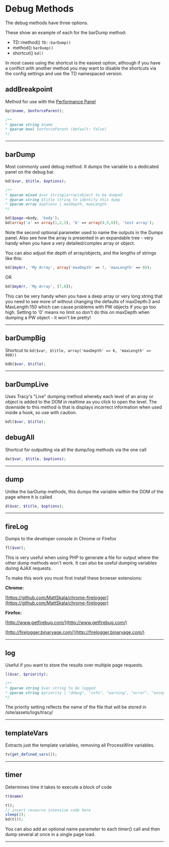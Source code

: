 # Debug Methods

The debug methods have three options.

These show an example of each for the barDump method:
* TD::method() `TD::barDump()`
* method() `barDump()`
* shortcut() `bd()`

In most cases using the shortcut is the easiest option, although if you have a conflict with another method you may want to disable the shortcuts via the config settings and use the TD namespaced version.

## addBreakpoint

Method for use with the [Performance Panel](debug-bar.md#performance)

```php
bp($name, $enforceParent);

/**
* @param string $name
* @param bool $enforceParent (default: false)
*/
```

***

## barDump

Most commonly used debug method. It dumps the variable to a dedicated panel on the debug bar.

```php
bd($var, $title, $options);

/**
* @param mixed $var string|array|object to be dumped
* @param string $title string to identify this dump
* @param array $options | maxDepth, maxLength
*/
```

```php
bd($page->body, 'body');
bd(array('a' => array(1,2,3), 'b' => array(4,5,6)), 'test array');
```
Note the second optional parameter used to name the outputs in the Dumps panel. Also see how the array is presented in an expandable tree - very handy when you have a very detailed/complex array or object.

You can also adjust the depth of array/objects, and the lengths of strings like this:

```php
bd($myArr, 'My Array', array('maxDepth' => 7, 'maxLength' => 0));
```
OR
```php
bd($myArr, 'My Array', [7,0]);
```

This can be very handy when you have a deep array or very long string that you need to see more of without changing the defaults of maxDepth:3 and MaxLength:150 which can cause problems with PW objects if you go too high. Setting to '0' means no limit so don't do this on maxDepth when dumping a PW object - it won't be pretty!

***

## barDumpBig

Shortcut to `bd($var, $title, array('maxDepth' => 6, 'maxLength' => 999))`

```php
bdb($var, $title);
```

***

## barDumpLive

Uses Tracy's "Live" dumping method whereby each level of an array or object is added to the DOM in realtime as you click to open the level. The downside to this method is that is displays incorrect information when used inside a hook, so use with caution.

```php
bdl($var, $title);
```

## debugAll

Shortcut for outputting via all the dump/log methods via the one call

```php
da($var, $title, $options);
```


***

## dump

Unlike the barDump methods, this dumps the variable within the DOM of the page where it is called

```php
d($var, $title, $options);
```

***

## fireLog

Dumps to the developer console in Chrome or Firefox

```php
fl($var);
```

This is very useful when using PHP to generate a file for output where the other dump methods won't work. It can also be useful dumping variables during AJAX requests.

To make this work you must first install these browser extensions:

**Chrome:**

[https://github.com/MattSkala/chrome-firelogger](https://github.com/MattSkala/chrome-firelogger)

**Firefox:**

[http://www.getfirebug.com/](http://www.getfirebug.com/)

[http://firelogger.binaryage.com/](http://firelogger.binaryage.com/)

***

## log

Useful if you want to store the results over multiple page requests.

```php
l($var, $priority);

/**
* @param string $var string to be logged
* @param string $priority | "debug", "info", "warning", "error", "exception", "critical" (default: info)
*/
```
The priority setting reflects the name of the file that will be stored in /site/assets/logs/tracy/


***

## templateVars

Extracts just the template variables, removing all ProcessWire variables.

```php
tv(get_defined_vars());
```

***

## timer

Determines time it takes to execute a block of code

```php
t($name)
```

```php
t();
// insert resource intensive code here
sleep(2);
bd(t());
```
You can also add an optional name parameter to each timer() call and then dump several at once in a single page load.

***